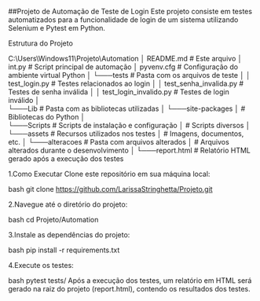##Projeto de Automação de Teste de Login
Este projeto consiste em testes automatizados para a funcionalidade de login de um sistema utilizando Selenium e Pytest em Python.

Estrutura do Projeto

C:\Users\Windows11\Projeto\Automation
│   README.md       # Este arquivo
│   int.py          # Script principal de automação
│   pyvenv.cfg      # Configuração do ambiente virtual Python
│
└───tests           # Pasta com os arquivos de teste
│   │   test_login.py            # Testes relacionados ao login
│   │   test_senha_invalida.py   # Testes de senha inválida
│   │   test_login_invalido.py   # Testes de login inválido
│   
└───Lib             # Pasta com as bibliotecas utilizadas
│   └───site-packages
│       # Bibliotecas do Python
│   
└───Scripts         # Scripts de instalação e configuração
│   # Scripts diversos
│
└───assets          # Recursos utilizados nos testes
│   # Imagens, documentos, etc.
│
└───alteracoes      # Pasta com arquivos alterados
│   # Arquivos alterados durante o desenvolvimento
│
└───report.html     # Relatório HTML gerado após a execução dos testes

1.Como Executar
Clone este repositório em sua máquina local:

bash
git clone https://github.com/LarissaStringhetta/Projeto.git

2.Navegue até o diretório do projeto:

bash
cd Projeto/Automation

3.Instale as dependências do projeto:

bash
pip install -r requirements.txt

4.Execute os testes:

bash
pytest tests/
Após a execução dos testes, um relatório em HTML será gerado na raiz do projeto (report.html), contendo os resultados dos testes.
